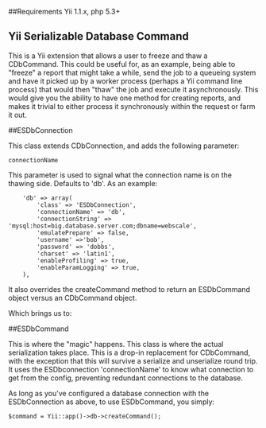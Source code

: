 ##Requirements
Yii 1.1.x, php 5.3+

## Yii Serializable Database Command

This is a Yii extension that allows a user to freeze and thaw a CDbCommand.  This could be useful for, as an example, being able to "freeze" a report that might take a while, send the job to a queueing system and have it picked up by a worker process (perhaps a Yii command line process) that would then "thaw" the job and execute it asynchronously.  This would give you the ability to have one method for creating reports, and makes it trivial to either process it synchronously within the request or farm it out.

##ESDbConnection

This class extends CDbConnection, and adds the following parameter:

    connectionName

This parameter is used to signal what the connection name is on the thawing side.  Defaults to 'db'.  As an example:

        'db' => array(
            'class' => 'ESDbConnection',
            'connectionName' => 'db',
            'connectionString' => 'mysql:host=big.database.server.com;dbname=webscale',
            'emulatePrepare' => false,
            'username' =>'bob',
            'password' => 'dobbs',
            'charset' => 'latin1',
            'enableProfiling' => true,
            'enableParamLogging' => true,
        ),

It also overrides the createCommand method to return an ESDbCommand object versus an CDbCommand object.

Which brings us to:

##ESDbCommand

This is where the "magic" happens.  This class is where the actual serialization takes place.  This is a drop-in replacement for CDbCommand, with the exception that this will survive a serialize and unserialize round trip.  It uses the ESDbconnection 'connectionName' to know what connection to get from the config, preventing redundant connections to the database.

As long as you've configured a database connection with the ESDbConnection as above, to use ESDbCommand, you simply:


    $command = Yii::app()->db->createCommand();


